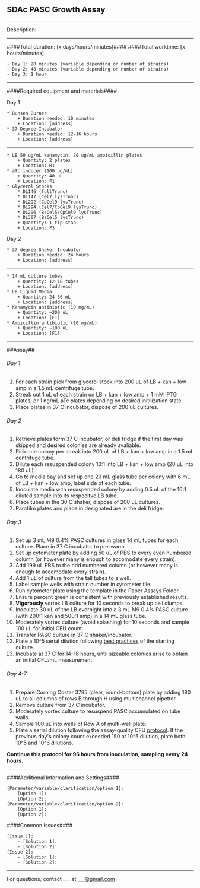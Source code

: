 SDAc PASC Growth Assay
--------------
- - - - - - - - - - - - - - - - - - - - - - - - - - - - - - - - - - - - - - - - - - - -
Description:

- - - - - - - - - - - - - - - - - - - - - - - - - - - - - - - - - - - - - - - - - - - -
####Total duration: [x days/hours/minutes]####
####Total worktime: [x hours/minutes]

    - Day 1: 20 minutes (variable depending on number of strains)
    - Day 2: 40 minutes (variable depending on number of strains)
    - Day 3: 1 hour
    
- - - - - - - - - - - - - - - - - - - - - - - - - - - - - - - - - - - - - - - - - - - -

####Required equipment and materials####

Day 1

    * Bunsen Burner
        + Duration needed: 10 minutes
        + Location: [address]
    * 37 Degree Incubator
        + Duration needed: 12-16 hours
        + Location: [address]
  
------

    * LB 50 ug/mL kanamycin, 20 ug/mL ampicillin plates
        + Quantity: 2 plates
        + Location: R1
    * aTc inducer (100 ug/mL)
        + Quantity: 40 uL
        + Location: F1
    * Glycerol Stocks
        * DL146 (fullTrunc)
        * DL147 (Cel7 lysTrunc)
        * DL292 (CpCel9 lysTrunc)
        * DL294 (Cel7/CpCel9 lysTrunc)
        * DL296 (BsCel5/CpCel9 lysTrunc)
        * DL307 (BsCel5 lysTrunc)
        + Quantity: 1 tip stab
        + Location: F3

Day 2

    * 37 degree Shaker Incubator
        + Duration needed: 24 hours
        + Location: [address]

---------

        
    * 14 mL culture tubes
        + Quantity: 12-18 tubes
        + Location: [address]
    * LB Liquid Media
        + Quantity: 24-36 mL
        + Location: [address]
    * Kanamycin antibiotic (10 mg/mL)
        + Quantity: ~200 uL
        + Location: [F1]
    * Ampicillin antibiotic (10 mg/mL)
        + Quantity: ~100 uL
        + Location: [F1]



- - - - - - - - - - - - - - - - - - - - - - - - - - - - - - - - - - - - - - - - - - - - 

##Assay##

###### Day 1

1. For each strain pick from glycerol stock into 200 uL of LB + kan + low amp in a 1.5 mL centrifuge tube.
2. Streak out 1 uL of each strain on LB + kan + low amp + 1 mM IPTG plates, or 1 ng/mL aTc plates depending on desired initilization state.
3. Place plates in 37 C incubator, dispose of 200 uL cultures.


###### Day 2

1. Retrieve plates form 37 C incubator, or deli fridge if the first day was skipped and desired colonies are already avaliable.
2. Pick one colony per streak into 200 uL of LB + kan + low amp in a 1.5 mL centrifuge tube.
3. Dilute each resuspended colony 10:1 into LB + kan + low amp (20 uL into 180 uL).
4. Go to media bay and set up one 20 mL glass tube per colony with 6 mL of LB + kan + low amp, label side of each tube.
5. Inoculate media with resuspended colony by adding 0.5 uL of the 10:1 diluted sample into its respecitve LB tube.
6. Place tubes in the 30 C shaker, dispose of 200 uL cultures.
7. Parafilm plates and place in designated are in the deli fridge.

###### Day 3

1. Set up 3 mL M9 0.4% PASC cultures in glass 14 mL tubes for each culture. Place in 37 C incubator to pre-warm.
2. Set up cytometer plate by adding 50 uL of PBS to every even numbered column (or however many is enough to accomodate every strain).
3. Add 199 uL PBS to the odd numbered column (or however many is enough to accomodate every strain).
4. Add 1 uL of culture from the tall tubes to a well.
5. Label sample wells with strain number in cytometer file.
6. Run cytometer plate using the template in the Paper Assays Folder.
7. Ensure percent green is consistent with previously established results.
8. **Vigorously** vortex LB culture for 10 seconds to break up cell clumps.
9. Inoculate 30 uL of the LB overnight into a 3 mL M9 0.4% PASC culture (with 200:1 kan and 500:1 amp) in a 14 mL glass tube.
10. Moderately vortex culture (avoid splashing) for 10 seconds and sample 100 uL for initial CFU count.
11. Transfer PASC culture in 37 C shaker/incubator.
12. Plate a 10^5 serial dilution following [best practices](https://github.com/klavinslab/protocols/blob/master/assays/assay_quality_CFU_plating_best_practices.md) of the starting culture.
13. Incubate at 37 C for 14-18 hours, until sizeable colonies arise to obtain an initial CFU/mL measurement.

###### Day 4-7

1. Prepare Corning Costar 3795 (clear, round-bottom) plate by adding 180 uL to all columns of rows B through H using multichannel pipettor.
2. Remove culture from 37 C incubator.
3. Moderately vortex culture to resuspend PASC accumulated on tube walls.
4. Sample 100 uL into wells of Row A of multi-well plate.
5. Plate a serial dilution following the assay-quality CFU [protocol](https://github.com/klavinslab/protocols/blob/master/assays/assay_quality_CFU_plating_best_practices.md). If the previous day's colony count exceeded 150 at 10^5 dilution, plate both 10^5 and 10^6 dilutions.

**Continue this protocol for 96 hours from inoculation, sampling every 24 hours.**

- - - - - - - - - - - - - - - - - - - - - - - - - - - - - - - - - - - - - - - - - - - - 
    
    
####Additional Information and Settings####

    [Parameter/variable/clarification/option 1]:
        [Option 1]:
        [Option 2]:
    [Parameter/variable/clarification/option 2]:
        [Option 1]:
        [Option 2]:


####Common Issues####

    [Issue 1]:
        - [Solution 1]:
        - [Solution 2]:
    [Issue 2]:
        - [Solution 1]:
        - [Solution 2]:
- - - - - - - - - - - - - - - - - - - - - - - - - - - - - - - - - - - - - - - - - - - - 
       
For questions, contact ___ at ___@gmail.com    
